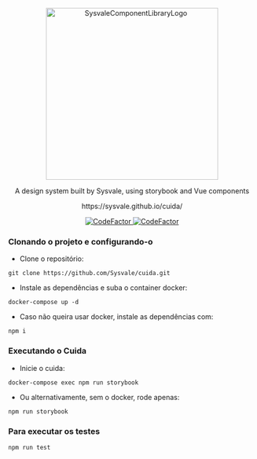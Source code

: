 <p align="center">
  <a href="https://sysvale.github.io/component-library">
    <img src="https://sysvale.github.io/cuida/static/media/CuidaTempLogo.f4adb1cc.png" alt="SysvaleComponentLibraryLogo" width="350" />
  </a>
</p>

<div align="center">
  <p align="center">A design system built by Sysvale, using storybook and Vue components</p>
  <p align="center">https://sysvale.github.io/cuida/</p>
</div>

<p align="center">
  <a href="https://www.codefactor.io/repository/github/sysvale/component-library">
    <img src="https://www.codefactor.io/repository/github/sysvale/component-library/badge" alt="CodeFactor" />
  </a>
  
  <a href="https://travis-ci.com/Sysvale/component-library">
    <img src="https://travis-ci.com/Sysvale/component-library.svg?branch=master" alt="CodeFactor" />
  </a>
</p>

### Clonando o projeto e configurando-o

- Clone o repositório:

```
git clone https://github.com/Sysvale/cuida.git
```

- Instale as dependências e suba o container docker:

```
docker-compose up -d
```

- Caso não queira usar docker, instale as dependências com:

```
npm i
```

### Executando o Cuida
- Inicie o cuida:

```
docker-compose exec npm run storybook
```

- Ou alternativamente, sem o docker, rode apenas:

```
npm run storybook
```

### Para executar os testes

```
npm run test
```
